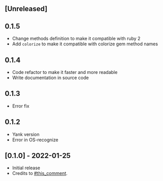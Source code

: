 ## [Unreleased]

## 0.1.5
- Change methods definition to make it compatible with ruby 2
- Add `colorize` to make it compatible with colorize gem method names

## 0.1.4
- Code refactor to make it faster and more readable
- Write documentation in source code

## 0.1.3
- Error fix

## 0.1.2
- Yank version
- Error in OS-recognize

## [0.1.0] - 2022-01-25
- Initial release
- Credits to [#this_comment](https://stackoverflow.com/questions/1489183/how-can-i-use-ruby-to-colorize-the-text-output-to-a-terminal/11482430#11482430).
